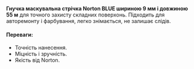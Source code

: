 **Гнучка маскувальна стрічка Norton BLUE шириною 9 мм і довжиною 55 м** для точного захисту складних поверхонь. Підходить для авторемонту і фарбування, легко знімається, не залишає слідів.

#### Переваги:

- Точність нанесення.
- Міцність і зручність.
- Якість від Norton.
